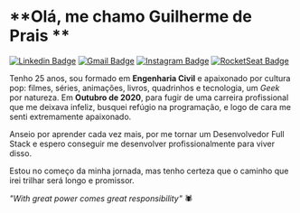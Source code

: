 # **Olá, me chamo Guilherme de Prais **

[![Linkedin Badge](https://img.shields.io/badge/-Linkedin-6633cc?style=flat-square&logo=Linkedin&logoColor=white&color=black&link=https://www.linkedin.com/in/guilherme-de-prais/)](https://www.linkedin.com/in/guilherme-de-prais/)
[![Gmail Badge](https://img.shields.io/badge/-Gmail-c14438?style=flat-square&logo=Gmail&logoColor=white&color=black&link=mailto:guilherme.prais@gmail.com)](mailto:guilherme.prais@gmail.com)
[![Instagram Badge](https://img.shields.io/badge/-Instragram-6633cc?style=flat-square&logo=Instagram&logoColor=white&color=black&link=https://www.instagram.com/guiprais/)](https://www.instagram.com/guiprais/)
[![RocketSeat Badge](https://img.shields.io/badge/-RocketSeat-6633cc?style=flat-square&logo=Polymer-Project&logoColor=white&color=black&link=https://app.rocketseat.com.br/me/guilherme-de-prais)](https://app.rocketseat.com.br/me/guilherme-de-prais)

Tenho 25 anos, sou formado em **Engenharia Civil** e apaixonado por cultura pop: filmes, séries, animações, livros, quadrinhos e tecnologia, um *Geek* por natureza. Em **Outubro de 2020**, para fugir de uma carreira profissional que me deixava infeliz, busquei refúgio na programação, e logo de cara me senti extremamente apaixonado. 

Anseio por aprender cada vez mais, por me tornar um Desenvolvedor Full Stack e espero conseguir me desenvolver profissionalmente para viver disso.

Estou no começo da minha jornada, mas tenho certeza que o caminho que irei trilhar será longo e promissor.

*"With great power comes great responsibility"* 🕷️
